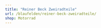 ```yaml
---
title: "Reiner Beck Zweiradteile"
url: /blaufelden/reiner-beck-zweiradteile/
shop: Motorrad
---
```

